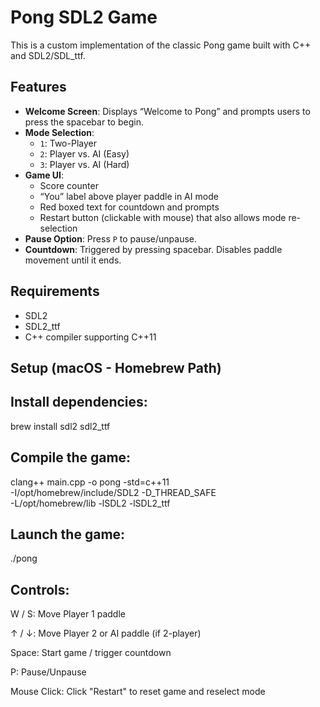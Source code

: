 # Pong SDL2 Game


This is a custom implementation of the classic Pong game built with C++ and SDL2/SDL_ttf.

## Features

- **Welcome Screen**: Displays “Welcome to Pong” and prompts users to press the spacebar to begin.
- **Mode Selection**:  
  - `1`: Two-Player  
  - `2`: Player vs. AI (Easy)  
  - `3`: Player vs. AI (Hard)
- **Game UI**:
  - Score counter
  - “You” label above player paddle in AI mode
  - Red boxed text for countdown and prompts
  - Restart button (clickable with mouse) that also allows mode re-selection
- **Pause Option**: Press `P` to pause/unpause.
- **Countdown**: Triggered by pressing spacebar. Disables paddle movement until it ends.

## Requirements

- SDL2  
- SDL2_ttf  
- C++ compiler supporting C++11

## Setup (macOS - Homebrew Path)

## Install dependencies:

brew install sdl2 sdl2_ttf

## Compile the game:

clang++ main.cpp -o pong -std=c++11 \
  -I/opt/homebrew/include/SDL2 -D_THREAD_SAFE \
  -L/opt/homebrew/lib -lSDL2 -lSDL2_ttf

## Launch the game:

./pong

## Controls:

W / S: Move Player 1 paddle

↑ / ↓: Move Player 2 or AI paddle (if 2-player)

Space: Start game / trigger countdown

P: Pause/Unpause

Mouse Click: Click "Restart" to reset game and reselect mode

